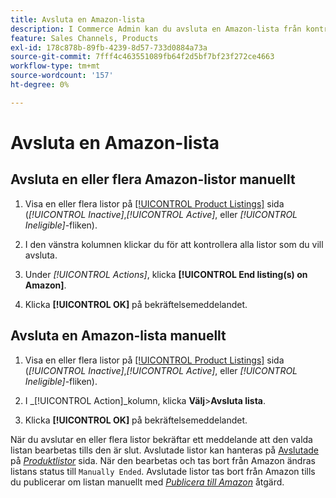 ```yaml
---
title: Avsluta en Amazon-lista
description: I Commerce Admin kan du avsluta en Amazon-lista från kontrollpanelen för Amazon-Sales Channeler.
feature: Sales Channels, Products
exl-id: 178c878b-89fb-4239-8d57-733d0884a73a
source-git-commit: 7fff4c463551089fb64f2d5bf7bf23f272ce4663
workflow-type: tm+mt
source-wordcount: '157'
ht-degree: 0%

---
```


# Avsluta en Amazon-lista

## Avsluta en eller flera Amazon-listor manuellt

1. Visa en eller flera listor på [[!UICONTROL Product Listings]](./managing-product-listings.md) sida (_[!UICONTROL Inactive]_,_[!UICONTROL Active]_, eller _[!UICONTROL Ineligible]_-fliken).

1. I den vänstra kolumnen klickar du för att kontrollera alla listor som du vill avsluta.

1. Under _[!UICONTROL Actions]_, klicka **[!UICONTROL End listing(s) on Amazon]**.

1. Klicka **[!UICONTROL OK]** på bekräftelsemeddelandet.

## Avsluta en Amazon-lista manuellt

1. Visa en eller flera listor på [[!UICONTROL Product Listings]](./managing-product-listings.md) sida (_[!UICONTROL Inactive]_,_[!UICONTROL Active]_, eller _[!UICONTROL Ineligible]_-fliken).

1. I _[!UICONTROL Action]_kolumn, klicka **Välj**>**Avsluta lista**.

1. Klicka **[!UICONTROL OK]** på bekräftelsemeddelandet.

När du avslutar en eller flera listor bekräftar ett meddelande att den valda listan bearbetas tills den är slut. Avslutade listor kan hanteras på [Avslutade](./ended-listings.md) på [_Produktlistor_](./managing-product-listings.md) sida. När den bearbetas och tas bort från Amazon ändras listans status till `Manually Ended`. Avslutade listor tas bort från Amazon tills du publicerar om listan manuellt med [_Publicera till Amazon_](./publish-listings-manually.md) åtgärd.
